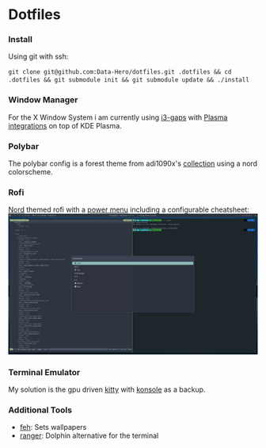 # Dotfiles



### Install
Using git with ssh:

```
git clone git@github.com:Data-Hero/dotfiles.git .dotfiles && cd .dotfiles && git submodule init && git submodule update && ./install
```

### Window Manager
For the X Window System i am currently using [i3-gaps](https://github.com/Airblader/i3) with [Plasma integrations](https://github.com/heckelson/i3-and-kde-plasma) on top of KDE Plasma.

### Polybar
The polybar config is a forest theme from adi1090x's [collection](https://github.com/adi1090x/polybar-themes) using a nord colorscheme.

### Rofi
[Nord](https://github.com/undiabler/nord-rofi-theme/blob/master/nord.rasi) themed rofi with a [power menu](https://github.com/jluttine/rofi-power-menu) 
including a configurable cheatsheet:
![Image of rofi-cheathseet](./images/rofi_cheatsheet.png)
### Terminal Emulator
My solution is the gpu driven [kitty](https://github.com/kovidgoyal/kitty) with [konsole](https://github.com/KDE/konsole) as a backup.

### Additional Tools
- [feh](https://github.com/derf/feh): Sets wallpapers
- [ranger](https://github.com/ranger/ranger): Dolphin alternative for the terminal
